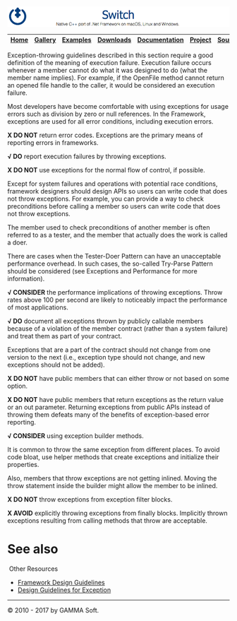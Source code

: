 ![Switch Header](Images/SwitchNativeC++port.png)

| [Home](Home.md) | [Gallery](Gallery.md) | [Examples](Examples.md) | [Downloads](Downloads.md) | [Documentation](Documentation.md) | [Project](https://sourceforge.net/projects/switchpro) | [Source](https://github.com/gammasoft71/switch) | [License](License.md) | [Contact](Contact.md) | [GAMMA Soft](https://gammasoft71.wixsite.com/gammasoft) |
|-----------------|-----------------------|-------------------------|-------------------------|-----------------------------------|-------------------------------------------------------|-------------------------------------------------|-----------------------|-----------------------|---------------------------------------------------------|

Exception-throwing guidelines described in this section require a good definition of the meaning of execution failure. Execution failure occurs whenever a member cannot do what it was designed to do (what the member name implies). For example, if the OpenFile method cannot return an opened file handle to the caller, it would be considered an execution failure.

Most developers have become comfortable with using exceptions for usage errors such as division by zero or null references. In the Framework, exceptions are used for all error conditions, including execution errors.

**X DO NOT** return error codes.
Exceptions are the primary means of reporting errors in frameworks.

**√ DO** report execution failures by throwing exceptions.

**X DO NOT** use exceptions for the normal flow of control, if possible.

Except for system failures and operations with potential race conditions, framework designers should design APIs so users can write code that does not throw exceptions. For example, you can provide a way to check preconditions before calling a member so users can write code that does not throw exceptions.

The member used to check preconditions of another member is often referred to as a tester, and the member that actually does the work is called a doer.

There are cases when the Tester-Doer Pattern can have an unacceptable performance overhead. In such cases, the so-called Try-Parse Pattern should be considered (see Exceptions and Performance for more information).

**√ CONSIDER** the performance implications of throwing exceptions. Throw rates above 100 per second are likely to noticeably impact the performance of most applications.

**√ DO** document all exceptions thrown by publicly callable members because of a violation of the member contract (rather than a system failure) and treat them as part of your contract.

Exceptions that are a part of the contract should not change from one version to the next (i.e., exception type should not change, and new exceptions should not be added).

**X DO NOT** have public members that can either throw or not based on some option.

**X DO NOT** have public members that return exceptions as the return value or an out parameter.
Returning exceptions from public APIs instead of throwing them defeats many of the benefits of exception-based error reporting.

**√ CONSIDER** using exception builder methods.

It is common to throw the same exception from different places. To avoid code bloat, use helper methods that create exceptions and initialize their properties.

Also, members that throw exceptions are not getting inlined. Moving the throw statement inside the builder might allow the member to be inlined.

**X DO NOT** throw exceptions from exception filter blocks.

**X AVOID** explicitly throwing exceptions from finally blocks. Implicitly thrown exceptions resulting from calling methods that throw are acceptable.

# See also
​
Other Resources

* [Framework Design Guidelines](FrameworkDesignGuidelines.md)
* [Design Guidelines for Exception](DesignGuidelinesForException.md)

______________________________________________________________________________________________

© 2010 - 2017 by GAMMA Soft.
